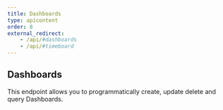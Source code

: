 ```yaml
---
title: Dashboards
type: apicontent
order: 8
external_redirect: 
    - /api/#dashboards
    - /api/#timeboard
---
```


## Dashboards

This endpoint allows you to programmatically create, update delete and query Dashboards.

